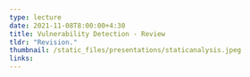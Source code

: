 ```yaml
---
type: lecture
date: 2021-11-08T8:00:00+4:30
title: Vulnerability Detection - Review
tldr: "Revision."
thumbnail: /static_files/presentations/staticanalysis.jpeg
links:
---
```

